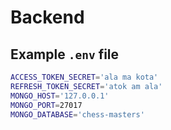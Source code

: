 # Backend

## Example `.env` file

```bash
ACCESS_TOKEN_SECRET='ala ma kota'
REFRESH_TOKEN_SECRET='atok am ala'
MONGO_HOST='127.0.0.1' 
MONGO_PORT=27017 
MONGO_DATABASE='chess-masters'
```